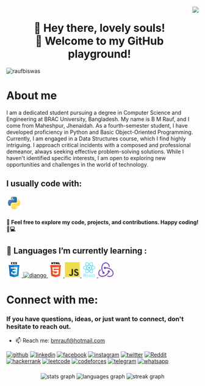<!--
**raufbiswas/raufbiswas** is a ✨ _special_ ✨ repository because its `README.md` (this file) appears on your GitHub profile.
-->

<br clear="both">

<img align="right" height="150" src="https://github.com/raufbiswas/raufbiswas/blob/main/ezgif-1-05ab1d1c4c.gif?raw=true"  />

###

###

<h1 align="center">👋 Hey there, lovely souls!<br>👋 Welcome to my GitHub playground!</h1>

<p align="left"> <img src="https://komarev.com/ghpvc/?username=raufbiswas&label=Profile%20views&color=0e75b6&style=flat" alt="raufbiswas" /> </p>

<p align="left">
</p>


# About me

I am a dedicated student pursuing a degree in Computer Science and Engineering at BRAC University, Bangladesh. My name is B M Rauf, and I come from Maheshpur, Jhenaidah. As a fourth-semester student, I have developed proficiency in Python and Basic Object-Oriented Programming. Currently, I am engaged in a Data Structures course, which I find highly intriguing. I approach critical incidents with a composed and professional demeanor, always seeking effective problem-solving solutions. While I haven't identified specific interests, I am open to exploring new opportunities and challenges in the world of technology.

<h2 align="left">I usually code with:</h2>
<p align="left"> <a href="https://www.python.org" target="_blank" rel="noreferrer"> <img src="https://raw.githubusercontent.com/devicons/devicon/master/icons/python/python-original.svg" alt="python" width="40" height="40"/> </a> </p>
<h4 align="left">🚀 Feel free to explore my code, projects, and contributions. Happy coding! 🚀💻</h4>

<h2 align="left">🌱 Languages I’m currently learning :</h2>
<p align="left"> <a href="https://www.w3schools.com/css/" target="_blank" rel="noreferrer"> <img src="https://raw.githubusercontent.com/devicons/devicon/master/icons/css3/css3-original-wordmark.svg" alt="css3" width="40" height="40"/> </a> <a href="https://www.djangoproject.com/" target="_blank" rel="noreferrer"> <img src="https://cdn.worldvectorlogo.com/logos/django.svg" alt="django" width="40" height="40"/> </a> <a href="https://www.w3.org/html/" target="_blank" rel="noreferrer"> <img src="https://raw.githubusercontent.com/devicons/devicon/master/icons/html5/html5-original-wordmark.svg" alt="html5" width="40" height="40"/> </a> <a href="https://developer.mozilla.org/en-US/docs/Web/JavaScript" target="_blank" rel="noreferrer"> <img src="https://raw.githubusercontent.com/devicons/devicon/master/icons/javascript/javascript-original.svg" alt="javascript" width="40" height="40"/> </a> <a href="https://reactjs.org/" target="_blank" rel="noreferrer"> <img src="https://raw.githubusercontent.com/devicons/devicon/master/icons/react/react-original-wordmark.svg" alt="react" width="40" height="40"/> </a> <a href="https://redux.js.org" target="_blank" rel="noreferrer"> <img src="https://raw.githubusercontent.com/devicons/devicon/master/icons/redux/redux-original.svg" alt="redux" width="40" height="40"/> </a> 
</p>


<h1 align="left">Connect with me:</h1>

###

<h3 align="left"> If you have questions, ideas, or just want to connect, don't hesitate to reach out.</h3>

- 📫 Reach me: bmrauf@hotmail.com
  
[<img src='https://cdn.jsdelivr.net/npm/simple-icons@3.0.1/icons/github.svg' alt='github' height='40'>](https://github.com/raufbiswas)  [<img src='https://cdn.jsdelivr.net/npm/simple-icons@3.0.1/icons/linkedin.svg' alt='linkedin' height='40'>](https://www.linkedin.com/in/raufbiswas/)  [<img src='https://cdn.jsdelivr.net/npm/simple-icons@3.0.1/icons/facebook.svg' alt='facebook' height='40'>](https://www.facebook.com/raufbiswas)  [<img src='https://cdn.jsdelivr.net/npm/simple-icons@3.0.1/icons/instagram.svg' alt='instagram' height='40'>](https://www.instagram.com/raufbiswas/)  [<img src='https://cdn.jsdelivr.net/npm/simple-icons@3.0.1/icons/twitter.svg' alt='twitter' height='40'>](https://twitter.com/raufbiswas)  [<img src='https://cdn.jsdelivr.net/npm/simple-icons@3.0.1/icons/reddit.svg' alt='Reddit' height='40'>](https://www.reddit.com/user/raufbiswas)  [<img src='https://cdn.jsdelivr.net/npm/simple-icons@3.0.1/icons/hackerrank.svg' alt='hackerrank' height='40'>](https://www.hackerrank.com/profile/raufbiswas)  [<img src='https://cdn.jsdelivr.net/npm/simple-icons@3.0.1/icons/leetcode.svg' alt='leetcode' height='40'>](https://leetcode.com/raufbiswas/)  [<img src='https://cdn.jsdelivr.net/npm/simple-icons@3.0.1/icons/codeforces.svg' alt='codeforces' height='40'>](https://codeforces.com/profile/bmrauf)  [<img src='https://cdn.jsdelivr.net/npm/simple-icons@3.0.1/icons/telegram.svg' alt='telegram' height='40'>](https://t.me/raufbiswas) [<img src='https://cdn.jsdelivr.net/npm/simple-icons@3.0.1/icons/whatsapp.svg' alt='whatsapp' height='40'>](https://wa.link/b6gwse)


###

<div align="center">
  <img src="https://github-readme-stats.vercel.app/api?username=raufbiswas&hide_title=false&hide_rank=false&show_icons=true&include_all_commits=true&count_private=true&disable_animations=false&theme=dark&locale=en&hide_border=false" height="160" alt="stats graph"  />
  <img src="https://github-readme-stats.vercel.app/api/top-langs?username=raufbiswas&locale=en&hide_title=false&layout=compact&card_width=320&langs_count=10&theme=dark&hide_border=false" height="160" alt="languages graph" />  
  <img src="https://streak-stats.demolab.com?user=raufbiswas&locale=en&mode=daily&theme=dark&hide_border=false&border_radius=5" height="160" alt="streak graph"  />
</div>

###
